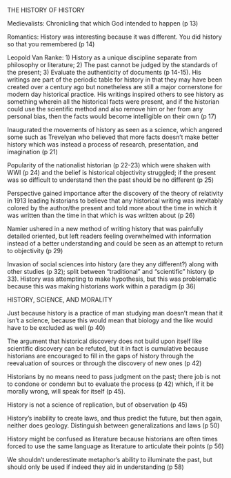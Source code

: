 THE HISTORY OF HISTORY

Medievalists: Chronicling that which God intended to happen (p 13)

Romantics: History was interesting because it was different. You did history so that you remembered (p 14)

Leopold Van Ranke: 1) History as a unique discipline separate from philosophy or literature; 2) The past cannot be judged by the standards of the present; 3) Evaluate the authenticity of documents (p 14-15). His writings are part of the periodic table for history in that they may have been created over a century ago but nonetheless are still a major cornerstone for modern day historical practice.  His writings inspired others to see history as something wherein all the historical facts were present, and if the historian could use the scientific method and also remove him or her from any personal bias, then the facts would become intelligible on their own (p 17)

Inaugurated the movements of history as seen as a science, which angered some such as Trevelyan who believed that more facts doesn’t make better history which was instead a process of research, presentation, and imagination (p 21)

Popularity of the nationalist historian (p 22-23) which were shaken with WWI (p 24) and the belief is historical objectivity struggled; if the present was so difficult to understand then the past should be no different (p 25)

Perspective gained importance after the discovery of the theory of relativity in 1913 leading historians to believe that any historical writing was inevitably colored by the author/the present and told more about the time in which it was written than the time in that which is was written about (p 26)

Namier ushered in a new method of writing history that was painfully detailed oriented, but left readers feeling overwhelmed with information instead of a better understanding and could be seen as an attempt to return to objectivity (p 29)

Invasion of social sciences into history (are they any different?) along with other studies (p 32); split between “traditional” and “scientific” history (p 33). History was attempting to make hypothesis, but this was problematic because this was making historians work within a paradigm (p 36)

HISTORY, SCIENCE, AND MORALITY

Just because history is a practice of man studying man doesn’t mean that it isn’t a science, because this would mean that biology and the like would have to be excluded as well (p 40)

The argument that historical discovery does not build upon itself like scientific discovery can be refuted, but it in fact is cumulative because historians are encouraged to fill in the gaps of history through the reevaluation of sources or through the discovery of new ones (p 42)

Historians by no means need to pass judgment on the past; there job is not to condone or condemn but to evaluate the process (p 42) which, if it be morally wrong, will speak for itself (p 45). 

History is not a science of replication, but of observation (p 45)

History’s inability to create laws, and thus predict the future, but then again, neither does geology. Distinguish between generalizations and laws (p 50)

History might be confused as literature because historians are often times forced to use the same language as literature to articulate their points (p 56)

We shouldn’t underestimate metaphor’s ability to illuminate the past, but should only be used if indeed they aid in understanding (p 58)
